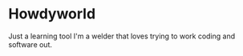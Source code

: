 # Howdyworld
Just a learning tool 
I'm a welder that loves trying to work coding and software out. 
